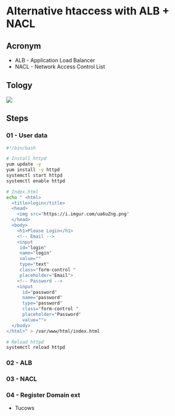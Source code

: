 # Alternative htaccess with ALB + NACL

## Acronym
* ALB - Application Load Balancer
* NACL - Network Access Control List

## Tology
[<img src="https://i.imgur.com/3KB5nJw.png">](https://i.imgur.com/3KB5nJw.png)

## Steps
### 01 - User data
````bash
#!/bin/bash

# Install httpd
yum update -y
yum install -y httpd
systemctl start httpd
systemctl enable httpd

# Index.html
echo " <html>
  <title>login</title>
  <head>
    <img src="https://i.imgur.com/ua6uZng.png" 
  </head>
  <body>
    <h1>Please Login</h1>
    <!-- Email -->
    <input
     id="login"
     name="login"
     value=""
     type="text"
     class="form-control " 
     placeholder="Email">
    <!-- Password -->
    <input 
      id="password" 
      name="password" 
      type="password" 
      class="form-control " 
      placeholder="Password" 
      value="">
  </body>
</html>" > /var/www/html/index.html

# Reload httpd
systemctl reload httpd
````

### 02 - ALB

### 03 - NACL

### 04 - Register Domain ext
* Tucows
